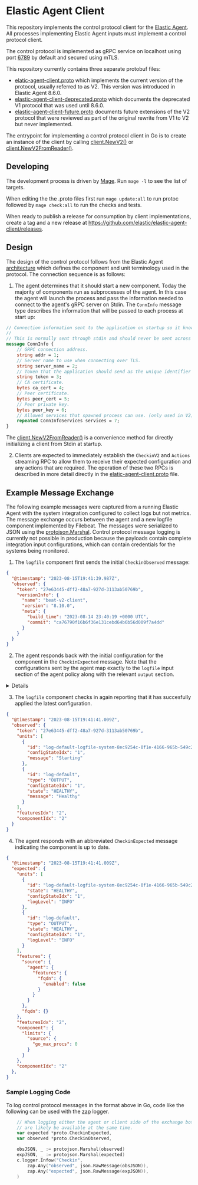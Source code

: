 # Elastic Agent Client
This repository implements the control protocol client for the [Elastic Agent](https://github.com/elastic/elastic-agent).
All processes implementing Elastic Agent inputs must implement a control protocol client.

The control protocol is implemented as gRPC service on localhost using port [6789](https://github.com/cmacknz/elastic-agent/blob/67313b282156f56010ea9ee236b3291cb1fea5ff/elastic-agent.yml#L167-L168) by default and secured using mTLS.

This repository currently contains three separate protobuf files:

* [elatic-agent-client.proto](https://github.com/elastic/elastic-agent-client/blob/main/elastic-agent-client.proto) which implements the current
version of the protocol, usually referred to as V2. This version was introduced in Elastic Agent 8.6.0.
* [elastic-agent-client-deprecated.proto](https://github.com/elastic/elastic-agent-client/blob/main/elastic-agent-client-deprecated.proto) which documents
the deprecated V1 protocol that was used until 8.6.0.
* [elastic-agent-client-future.proto](https://github.com/elastic/elastic-agent-client/blob/main/elastic-agent-client-future.proto) documents future extensions
of the V2 protocol that were reviewed as part of the original rewrite from V1 to V2 but never implemented.

The entrypoint for implementing a control protocol client in Go is to create an instance of the client by calling [client.NewV2()](https://github.com/elastic/elastic-agent-client/blob/c699c976fa3092435985dd633c1ed7807a753e74/pkg/client/client_v2.go#L224) or [client.NewV2FromReader()](https://github.com/cmacknz/elastic-agent-client/blob/3551199ffd826a0c4535f5890902a10fa329f301/pkg/client/reader.go#L66).

## Developing

The development process is driven by [Mage](https://magefile.org/). Run `mage -l` to see the list of targets.

When editing the the .proto files first run `mage update:all` to run protoc followed by `mage check:all` to run the checks and tests.

When ready to publish a release for consumption by client implementations, create a tag and a new release at https://github.com/elastic/elastic-agent-client/releases.

## Design
The design of the control protocol follows from the Elastic Agent [architecture](https://github.com/elastic/elastic-agent/blob/main/docs/architecture.md) which
defines the component and unit terminology used in the protocol. The connection sequence is as follows:

1. The agent determines that it should start a new component. Today the majority of components run as subprocesses of the agent. In this case the agent
will launch the process and pass the information needed to connect to the agent's gRPC server on Stdin. The `ConnInfo` message type describes the information
that will be passed to each process at start up:

```protobuf
// Connection information sent to the application on startup so it knows how to connect back to the Elastic Agent.
//
// This is normally sent through stdin and should never be sent across a network un-encrypted.
message ConnInfo {
    // GRPC connection address.
    string addr = 1;
    // Server name to use when connecting over TLS.
    string server_name = 2;
    // Token that the application should send as the unique identifier when connecting over the GRPC.
    string token = 3;
    // CA certificate.
    bytes ca_cert = 4;
    // Peer certificate.
    bytes peer_cert = 5;
    // Peer private key.
    bytes peer_key = 6;
    // Allowed services that spawned process can use. (only used in V2)
    repeated ConnInfoServices services = 7;
}
```

The [client.NewV2FromReader()](https://github.com/cmacknz/elastic-agent-client/blob/3551199ffd826a0c4535f5890902a10fa329f301/pkg/client/reader.go#L66) is a
convenience method for directly initializing a client from Stdin at startup.

2. Clients are expected to immediately establish the `CheckinV2` and `Actions` streaming RPC to allow them to receive their expected configuration and any
actions that are required. The operation of these two RPCs is described in more detail directly in the [elatic-agent-client.proto](https://github.com/elastic/elastic-agent-client/blob/main/elastic-agent-client.proto) file.

## Example Message Exchange

The following example messages were captured from a running Elastic Agent with the system integration configured to collect logs but not metrics.
The message exchange occurs between the agent and a new logfile component implemented by Filebeat. The messages were serialized to JSON using
the [protojson.Marshal](https://pkg.go.dev/google.golang.org/protobuf/encoding/protojson#Marshal). Control protocol message logging is currently
not possible in production because the payloads contain complete integration input configurations, which can contain credentials for the
systems being monitored.

1. The `logfile` component first sends the initial `CheckinObserved` message:

```json
{
  "@timestamp": "2023-08-15T19:41:39.987Z",
  "observed": {
    "token": "27e63445-dff2-48a7-927d-3113ab50769b",
    "versionInfo": {
      "name": "beat-v2-client",
      "version": "8.10.0",
      "meta": {
        "build_time": "2023-08-14 23:40:19 +0000 UTC",
        "commit": "ca76790f16b6f36e131cebd64b6b56d009f7a4dd"
      }
    }
  }
}
```

2. The agent responds back with the initial configuration for the component in the `CheckinExpected` message.
   Note that the configurations sent by the agent map exactly to the `logfile` input section of the agent policy
   along with the relevant `output` section.

<details>

```json
{
  "@timestamp": "2023-08-15T19:41:39.987Z",
  "expected": {
    "units": [
      {
        "id": "log-default-logfile-system-8ec9254c-0f1e-4166-965b-549c2818a0b0",
        "state": "HEALTHY",
        "configStateIdx": "1",
        "config": {
          "source": {
            "data_stream": {
              "namespace": "default"
            },
            "id": "logfile-system-8ec9254c-0f1e-4166-965b-549c2818a0b0",
            "meta": {
              "package": {
                "name": "system",
                "version": "1.38.2"
              }
            },
            "name": "system-1",
            "package_policy_id": "8ec9254c-0f1e-4166-965b-549c2818a0b0",
            "policy": {
              "revision": 3
            },
            "revision": 2,
            "streams": [
              {
                "data_stream": {
                  "dataset": "system.auth",
                  "type": "logs"
                },
                "exclude_files": [
                  ".gz$"
                ],
                "id": "logfile-system.auth-8ec9254c-0f1e-4166-965b-549c2818a0b0",
                "ignore_older": "72h",
                "multiline": {
                  "match": "after",
                  "pattern": "^\\s"
                },
                "paths": [
                  "/var/log/auth.log*",
                  "/var/log/secure*"
                ],
                "processors": [
                  {
                    "add_locale": null
                  }
                ],
                "tags": [
                  "system-auth"
                ]
              },
              {
                "data_stream": {
                  "dataset": "system.syslog",
                  "type": "logs"
                },
                "exclude_files": [
                  ".gz$"
                ],
                "id": "logfile-system.syslog-8ec9254c-0f1e-4166-965b-549c2818a0b0",
                "ignore_older": "72h",
                "multiline": {
                  "match": "after",
                  "pattern": "^\\s"
                },
                "paths": [
                  "/var/log/messages*",
                  "/var/log/syslog*",
                  "/var/log/system*"
                ],
                "processors": [
                  {
                    "add_locale": null
                  }
                ]
              }
            ],
            "type": "log"
          },
          "id": "logfile-system-8ec9254c-0f1e-4166-965b-549c2818a0b0",
          "type": "log",
          "name": "system-1",
          "revision": "2",
          "meta": {
            "source": {
              "package": {
                "name": "system",
                "version": "1.38.2"
              }
            },
            "package": {
              "source": {
                "name": "system",
                "version": "1.38.2"
              },
              "name": "system",
              "version": "1.38.2"
            }
          },
          "dataStream": {
            "source": {
              "namespace": "default"
            },
            "namespace": "default"
          },
          "streams": [
            {
              "source": {
                "data_stream": {
                  "dataset": "system.auth",
                  "type": "logs"
                },
                "exclude_files": [
                  ".gz$"
                ],
                "id": "logfile-system.auth-8ec9254c-0f1e-4166-965b-549c2818a0b0",
                "ignore_older": "72h",
                "multiline": {
                  "match": "after",
                  "pattern": "^\\s"
                },
                "paths": [
                  "/var/log/auth.log*",
                  "/var/log/secure*"
                ],
                "processors": [
                  {
                    "add_locale": null
                  }
                ],
                "tags": [
                  "system-auth"
                ]
              },
              "id": "logfile-system.auth-8ec9254c-0f1e-4166-965b-549c2818a0b0",
              "dataStream": {
                "source": {
                  "dataset": "system.auth",
                  "type": "logs"
                },
                "dataset": "system.auth",
                "type": "logs"
              }
            },
            {
              "source": {
                "data_stream": {
                  "dataset": "system.syslog",
                  "type": "logs"
                },
                "exclude_files": [
                  ".gz$"
                ],
                "id": "logfile-system.syslog-8ec9254c-0f1e-4166-965b-549c2818a0b0",
                "ignore_older": "72h",
                "multiline": {
                  "match": "after",
                  "pattern": "^\\s"
                },
                "paths": [
                  "/var/log/messages*",
                  "/var/log/syslog*",
                  "/var/log/system*"
                ],
                "processors": [
                  {
                    "add_locale": null
                  }
                ]
              },
              "id": "logfile-system.syslog-8ec9254c-0f1e-4166-965b-549c2818a0b0",
              "dataStream": {
                "source": {
                  "dataset": "system.syslog",
                  "type": "logs"
                },
                "dataset": "system.syslog",
                "type": "logs"
              }
            }
          ]
        },
        "logLevel": "INFO"
      },
      {
        "id": "log-default",
        "type": "OUTPUT",
        "state": "HEALTHY",
        "configStateIdx": "1",
        "config": {
          "source": {
            "api_key": "fake:api-key",
            "hosts": [
              "https://localhost:9092"
            ],
            "type": "elasticsearch"
          },
          "type": "elasticsearch"
        },
        "logLevel": "INFO"
      }
    ],
    "features": {
      "source": {
        "agent": {
          "features": {
            "fqdn": {
              "enabled": false
            }
          }
        }
      },
      "fqdn": {}
    },
    "featuresIdx": "2",
    "component": {
      "limits": {
        "source": {
          "go_max_procs": 0
        }
      }
    },
    "componentIdx": "2"
  }
}
```

</details>

3. The `logfile` component checks in again reporting that it has succesfully applied the latest configuration.

```json
{
  "@timestamp": "2023-08-15T19:41:41.009Z",
  "observed": {
    "token": "27e63445-dff2-48a7-927d-3113ab50769b",
    "units": [
      {
        "id": "log-default-logfile-system-8ec9254c-0f1e-4166-965b-549c2818a0b0",
        "configStateIdx": "1",
        "message": "Starting"
      },
      {
        "id": "log-default",
        "type": "OUTPUT",
        "configStateIdx": "1",
        "state": "HEALTHY",
        "message": "Healthy"
      }
    ],
    "featuresIdx": "2",
    "componentIdx": "2"
  }
}
```

4. The agent responds with an abbreviated `CheckinExpected` message indicating the component is up to date.

```json
{
  "@timestamp": "2023-08-15T19:41:41.009Z",
  "expected": {
    "units": [
      {
        "id": "log-default-logfile-system-8ec9254c-0f1e-4166-965b-549c2818a0b0",
        "state": "HEALTHY",
        "configStateIdx": "1",
        "logLevel": "INFO"
      },
      {
        "id": "log-default",
        "type": "OUTPUT",
        "state": "HEALTHY",
        "configStateIdx": "1",
        "logLevel": "INFO"
      }
    ],
    "features": {
      "source": {
        "agent": {
          "features": {
            "fqdn": {
              "enabled": false
            }
          }
        }
      },
      "fqdn": {}
    },
    "featuresIdx": "2",
    "component": {
      "limits": {
        "source": {
          "go_max_procs": 0
        }
      }
    },
    "componentIdx": "2"
  },
}
```

### Sample Logging Code

To log control protocol messages in the format above in Go, code like the following can be used with
the [zap](https://github.com/uber-go/zap) logger. 

```go
    // When logging either the agent or client side of the exchange both an observed and expected response
    // are likely be available at the same time.
 	var expected *proto.CheckinExpected,
 	var observed *proto.CheckinObserved,

    obsJSON, _ := protojson.Marshal(observed)
    expJSON, _ := protojson.Marshal(expected)
    c.logger.Infow("Checkin",
        zap.Any("observed", json.RawMessage(obsJSON)),
        zap.Any("expected", json.RawMessage(expJSON)),
    )
```